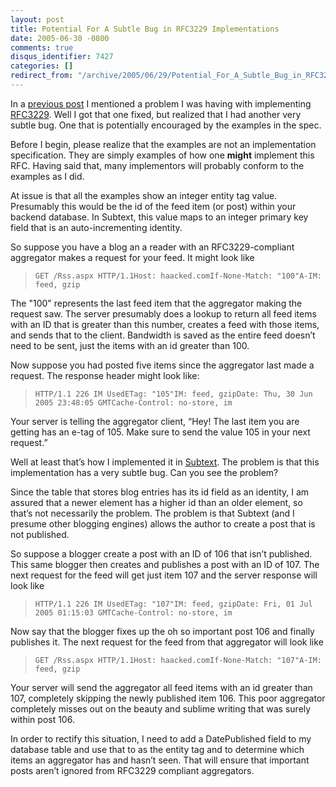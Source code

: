 ```yaml
---
layout: post
title: Potential For A Subtle Bug in RFC3229 Implementations
date: 2005-06-30 -0800
comments: true
disqus_identifier: 7427
categories: []
redirect_from: "/archive/2005/06/29/Potential_For_A_Subtle_Bug_in_RFC3229_Implementations.aspx/"
---
```


In a [previous post](http://haacked.com/archive/2005/06/30/7415.aspx) I
mentioned a problem I was having with implementing
[RFC3229](http://bobwyman.pubsub.com/main/2004/09/using_rfc3229_w.html).
Well I got that one fixed, but realized that I had another very subtle
bug. One that is potentially encouraged by the examples in the spec.

Before I begin, please realize that the examples are not an
implementation specification. They are simply examples of how one
**might** implement this RFC. Having said that, many implementors will
probably conform to the examples as I did.

At issue is that all the examples show an integer entity tag value.
Presumably this would be the id of the feed item (or post) within your
backend database. In Subtext, this value maps to an integer primary key
field that is an auto-incrementing identity.

So suppose you have a blog an a reader with an RFC3229-compliant
aggregator makes a request for your feed. It might look like

>     GET /Rss.aspx HTTP/1.1Host: haacked.comIf-None-Match: "100"A-IM: feed, gzip

The "100" represents the last feed item that the aggregator making the
request saw. The server presumably does a lookup to return all feed
items with an ID that is greater than this number, creates a feed with
those items, and sends that to the client. Bandwidth is saved as the
entire feed doesn’t need to be sent, just the items with an id greater
than 100.

Now suppose you had posted five items since the aggregator last made a
request. The response header might look like:

>     HTTP/1.1 226 IM UsedETag: "105"IM: feed, gzipDate: Thu, 30 Jun 2005 23:48:05 GMTCache-Control: no-store, im

Your server is telling the aggregator client, “Hey! The last item you
are getting has an e-tag of 105. Make sure to send the value 105 in your
next request.”

Well at least that’s how I implemented it in
[Subtext](http://subtextproject.com/). The problem is that this
implementation has a very subtle bug. Can you see the problem?

Since the table that stores blog entries has its id field as an
identity, I am assured that a newer element has a higher id than an
older element, so that’s not necessarily the problem. The problem is
that Subtext (and I presume other blogging engines) allows the author to
create a post that is not published.

So suppose a blogger create a post with an ID of 106 that isn’t
published. This same blogger then creates and publishes a post with an
ID of 107. The next request for the feed will get just item 107 and the
server response will look like

>     HTTP/1.1 226 IM UsedETag: "107"IM: feed, gzipDate: Fri, 01 Jul 2005 01:15:03 GMTCache-Control: no-store, im

Now say that the blogger fixes up the oh so important post 106 and
finally publishes it. The next request for the feed from that aggregator
will look like

>     GET /Rss.aspx HTTP/1.1Host: haacked.comIf-None-Match: "107"A-IM: feed, gzip

Your server will send the aggregator all feed items with an id greater
than 107, completely skipping the newly published item 106. This poor
aggregator completely misses out on the beauty and sublime writing that
was surely within post 106.

In order to rectify this situation, I need to add a DatePublished field
to my database table and use that to as the entity tag and to determine
which items an aggregator has and hasn’t seen. That will ensure that
important posts aren’t ignored from RFC3229 compliant aggregators.

